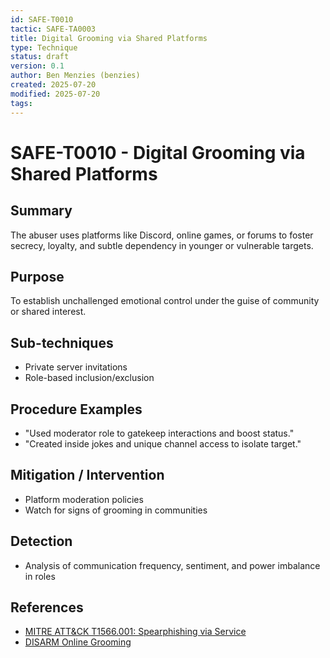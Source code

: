 ```yaml
---
id: SAFE-T0010
tactic: SAFE-TA0003
title: Digital Grooming via Shared Platforms
type: Technique
status: draft
version: 0.1
author: Ben Menzies (benzies)
created: 2025-07-20
modified: 2025-07-20
tags:
---
```


# SAFE-T0010 - Digital Grooming via Shared Platforms

## Summary

The abuser uses platforms like Discord, online games, or forums to foster secrecy, loyalty, and subtle dependency in younger or vulnerable targets.

## Purpose

To establish unchallenged emotional control under the guise of community or shared interest.

## Sub-techniques

* Private server invitations
* Role-based inclusion/exclusion

## Procedure Examples

* "Used moderator role to gatekeep interactions and boost status."
* "Created inside jokes and unique channel access to isolate target."

## Mitigation / Intervention

* Platform moderation policies
* Watch for signs of grooming in communities

## Detection

* Analysis of communication frequency, sentiment, and power imbalance in roles

## References

* [MITRE ATT\&CK T1566.001: Spearphishing via Service](https://attack.mitre.org/techniques/T1566/001/)
* [DISARM Online Grooming](https://github.com/centerforsecurityandemergingtechnology/DISARM-framework)
